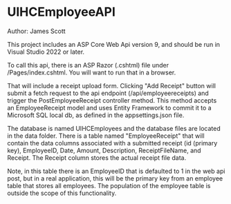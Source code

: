 # UIHCEmployeeAPI

Author: James Scott

This project includes an ASP Core Web Api version 9, and should be run in Visual Studio 2022 or later.

To call this api, there is an ASP Razor (.cshtml) file under /Pages/index.cshtml.  You will want to run that in a browser.

That will include a receipt upload form.  Clicking "Add Receipt" button will submit a fetch request to the api endpoint (/api/employeereceipts) and trigger the PostEmployeeReceipt controller method.  This method accepts an EmployeeReceipt model and uses Entity Framework to commit it to a Microsoft SQL local db, as defined in the appsettings.json file.

The database is named UIHCEmployees and the database files are located in the data folder.  There is a table named "EmployeeReceipt" that will contain the data columns associated with a submitted receipt (id (primary key), EmployeeID, Date, Amount, Description, ReceiptFileName, and Receipt.  The Receipt column stores the actual receipt file data.

Note, in this table there is an EmployeeID that is defaulted to 1 in the web api post, but in a real application, this will be the primary key from an employee table that stores all employees.  The population of the employee table is outside the scope of this functionality.
